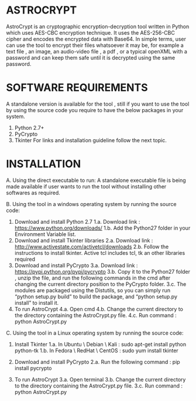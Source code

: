 # ASTROCRYPT
 
 AstroCrypt is an cryptographic encryption-decryption tool written in Python which uses AES-CBC encryption technique. It uses the AES-256-CBC cipher and encodes the encrypted data with Base64. In simple terms, user can use the tool to encrypt their files whatsoever it may be, for example a text file , an image, an audio-video file , a pdf , or a typical openXML with a password and can keep them safe until it is decrypted using the same password.
 
# SOFTWARE REQUIREMENTS

A standalone version is available for the tool , still if you want to use the tool by using the source code you require to have the below packages in your system.
1. Python 2.7+ 
2. PyCrypto
3. Tkinter
For links and installation guideline follow the next topic.

# INSTALLATION

A.  Using the direct executable to run:
	A standalone executable file is being made available if user wants to run the tool without installing other softwares as required.

B. Using the tool in a windows operating system by running the source code:
1. Download and install Python 2.7
	1.a. Download link : https://www.python.org/downloads/
	1.b. Add the Python27 folder in your Environment Variable list.
2.  Download and install Tkinter libraries
	2.a. Download link : http://www.activestate.com/activetcl/downloads
	2.b. Follow the instructions to install tkinter. Active tcl includes tcl, tk an 	other libraries required 
3. Download and install PyCrypto
	3.a. Download link : https://pypi.python.org/pypi/pycrypto
	3.b. Copy it to the Python27 folder , unzip the file, and run the following 	commands in the cmd after changing the current directory position to the 	PyCrypto folder.
	3.c. The modules are packaged using the Distutils, so you can simply run 	“python setup.py build” to build the package, and “python setup.py 	install” to install it.  
4. To run AstroCrypt
	4.a. Open cmd
	4.b. Change the current directory to the directory containing  the 	AstroCrypt.py file.
	4.c. Run command : python AstroCrypt.py
  
  	
C. Using the tool in a Linux operating system by running the source code:
1. Install Tkinter
	1.a. In Ubuntu \ Debian \ Kali : sudo apt-get install python python-tk 
	1.b. In Fedora \ RedHat \ CentOS : sudo yum install tkinter

2. Download and install PyCrypto
	2.a. Run the following command :
		pip install pycrypto
3. To run AstroCrypt
	3.a. Open terminal
	3.b. Change the current directory to the directory containing  the 	AstroCrypt.py file.
	3.c. Run command : python AstroCrypt.py


